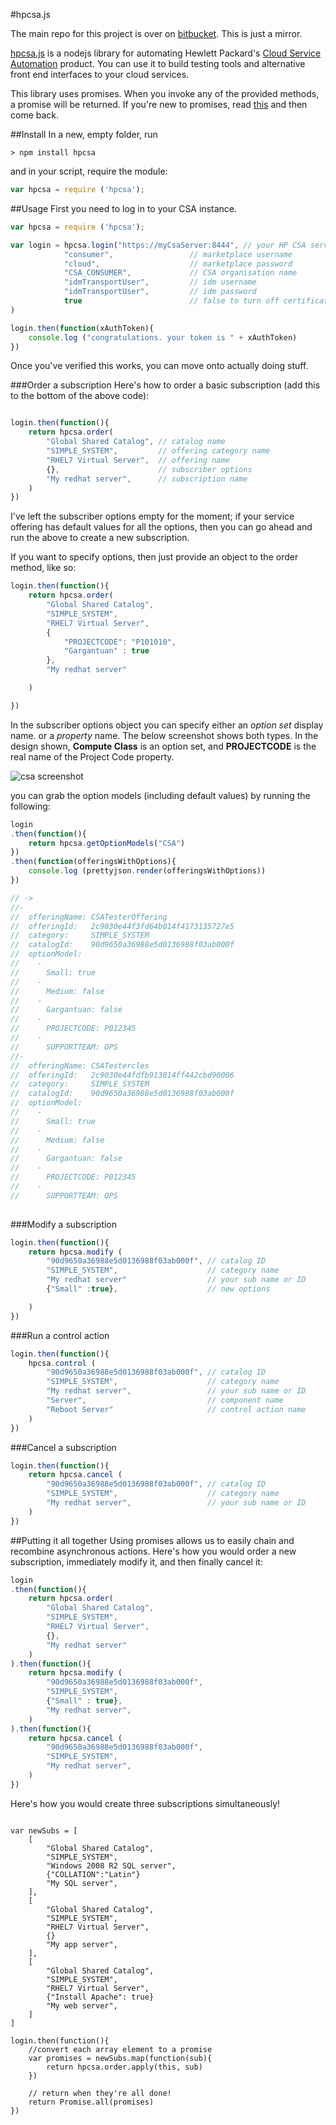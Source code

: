 #hpcsa.js

The main repo for this project is over on [bitbucket](https://bitbucket.org/automationlogic/hpcsa). This is just a mirror.

[hpcsa.js](https://bitbucket.org/automationlogic/hpcsa) is a nodejs library for automating Hewlett Packard's [Cloud Service Automation](http://www8.hp.com/uk/en/software-solutions/cloud-service-automation/) product. You can use it to build testing tools and alternative front end interfaces to your cloud services.

This library uses promises. When you invoke any of the provided methods, a promise will be returned. If you're new to promises, read [this](http://www.html5rocks.com/en/tutorials/es6/promises/) and then come back.


##Install
In a new, empty folder, run
```
> npm install hpcsa
```
and in your script, require the module:
```js
var hpcsa = require ('hpcsa');
```

##Usage
First you need to log in to your CSA instance.


```js
var hpcsa = require ('hpcsa');

var login = hpcsa.login("https://myCsaServer:8444", // your HP CSA server 
			"consumer",                 // marketplace username
			"cloud",                    // marketplace password
			"CSA_CONSUMER",             // CSA organisation name
			"idmTransportUser",         // idm username
			"idmTransportUser",         // idm password
			true                        // false to turn off certificate checking
)

login.then(function(xAuthToken){
	console.log ("congratulations. your token is " + xAuthToken)
})
```

Once you've verified this works, you can move onto actually doing stuff. 

###Order a subscription
Here's how to order a basic subscription (add this to the bottom of the above code):

```js

login.then(function(){
	return hpcsa.order(
		"Global Shared Catalog", // catalog name
		"SIMPLE_SYSTEM",         // offering category name
		"RHEL7 Virtual Server",  // offering name
		{},                      // subscriber options
		"My redhat server",      // subscription name
	) 
})
```

I've left the subscriber options empty for the moment; if your service offering has default values for all the options, then you can go ahead and run the above to create a new subscription. 

If you want to specify options, then just provide an object to the order method, like so:

```js
login.then(function(){
	return hpcsa.order(
		"Global Shared Catalog", 
		"SIMPLE_SYSTEM",
		"RHEL7 Virtual Server", 
		{
			"PROJECTCODE": "P101010",
			"Gargantuan" : true
		},
		"My redhat server"

	)  

})
```
In the subscriber options object you can specify either an _option set_ display name.  or a _property_ name. The below screenshot shows both types. In the design shown, __Compute Class__ is an option set, and __PROJECTCODE__ is the real name of the Project Code property.

![csa screenshot](http://i.imgur.com/Re7dUS0.png)

you can grab the option models (including default values) by running the following:

```js
login
.then(function(){
	return hpcsa.getOptionModels("CSA")
})
.then(function(offeringsWithOptions){
	console.log (prettyjson.render(offeringsWithOptions))
})

// -> 
//- 
//  offeringName: CSATesterOffering
//  offeringId:   2c9030e44f3fd64b014f4173135727e5
//  category:     SIMPLE_SYSTEM
//  catalogId:    90d9650a36988e5d0136988f03ab000f
//  optionModel: 
//    - 
//      Small: true
//    - 
//      Medium: false
//    - 
//      Gargantuan: false
//    - 
//      PROJECTCODE: P012345
//    - 
//      SUPPORTTEAM: OPS
//- 
//  offeringName: CSATestercles
//  offeringId:   2c9030e44fdfb913014ff442cbd90006
//  category:     SIMPLE_SYSTEM
//  catalogId:    90d9650a36988e5d0136988f03ab000f
//  optionModel: 
//    - 
//      Small: true
//    - 
//      Medium: false
//    - 
//      Gargantuan: false
//    - 
//      PROJECTCODE: P012345
//    - 
//      SUPPORTTEAM: OPS
 
```

###Modify a subscription

```js
login.then(function(){
	return hpcsa.modify	(
		"90d9650a36988e5d0136988f03ab000f", // catalog ID
		"SIMPLE_SYSTEM",                    // category name
		"My redhat server"                  // your sub name or ID
		{"Small" :true},                    // new options

    ) 
})
```

###Run a control action

```js
login.then(function(){
	hpcsa.control (	
		"90d9650a36988e5d0136988f03ab000f", // catalog ID
		"SIMPLE_SYSTEM",                    // category name
		"My redhat server",                 // your sub name or ID
		"Server",                           // component name
		"Reboot Server"                     // control action name
	)
})
```

###Cancel a subscription

```js
login.then(function(){
	return hpcsa.cancel (	
		"90d9650a36988e5d0136988f03ab000f", // catalog ID
		"SIMPLE_SYSTEM",                    // category name
		"My redhat server",                 // your sub name or ID
	)
})
```


##Putting it all together
Using promises allows us to easily chain and recombine asynchronous actions. Here's how you would order a new subscription, immediately modify it, and then finally cancel it:

```js
login
.then(function(){
	return hpcsa.order(
		"Global Shared Catalog",
		"SIMPLE_SYSTEM", 
		"RHEL7 Virtual Server",
		{},
		"My redhat server"
	)
).then(function(){
	return hpcsa.modify	(
		"90d9650a36988e5d0136988f03ab000f",
		"SIMPLE_SYSTEM",
		{"Small" : true},
		"My redhat server",
    ) 
).then(function(){
	return hpcsa.cancel (	
		"90d9650a36988e5d0136988f03ab000f",
		"SIMPLE_SYSTEM",
		"My redhat server",
	)
})
```

Here's how you would create three subscriptions simultaneously!

```

var newSubs = [
	[
		"Global Shared Catalog",
		"SIMPLE_SYSTEM", 
		"Windows 2008 R2 SQL server",
		{"COLLATION":"Latin"}
		"My SQL server",
	],
	[
		"Global Shared Catalog",
		"SIMPLE_SYSTEM", 
		"RHEL7 Virtual Server",
		{}
		"My app server",
	],
	[
		"Global Shared Catalog",
		"SIMPLE_SYSTEM", 
		"RHEL7 Virtual Server",
		{"Install Apache": true}
		"My web server",
    ]
]

login.then(function(){
	//convert each array element to a promise
	var promises = newSubs.map(function(sub){
		return hpcsa.order.apply(this, sub)
	})

	// return when they're all done!
	return Promise.all(promises)
})
```